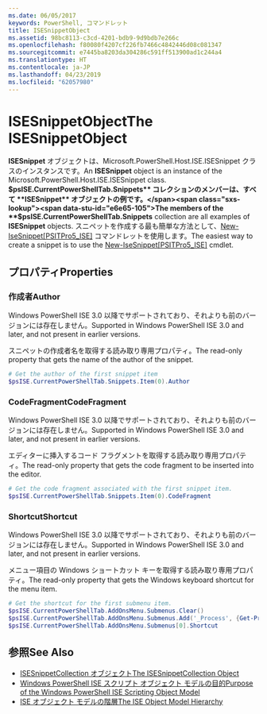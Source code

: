 ```yaml
---
ms.date: 06/05/2017
keywords: PowerShell, コマンドレット
title: ISESnippetObject
ms.assetid: 98bc8113-c3cd-4201-bdb9-9d9bdb7e266c
ms.openlocfilehash: f80080f4207cf226fb7466c4842446d08c081347
ms.sourcegitcommit: e7445ba8203da304286c591ff513900ad1c244a4
ms.translationtype: HT
ms.contentlocale: ja-JP
ms.lasthandoff: 04/23/2019
ms.locfileid: "62057980"
---
```

# <a name="the-isesnippetobject"></a><span data-ttu-id="e6e65-103">ISESnippetObject</span><span class="sxs-lookup"><span data-stu-id="e6e65-103">The ISESnippetObject</span></span>

<span data-ttu-id="e6e65-104">**ISESnippet** オブジェクトは、Microsoft.PowerShell.Host.ISE.ISESnippet クラスのインスタンスです。</span><span class="sxs-lookup"><span data-stu-id="e6e65-104">An **ISESnippet** object is an instance of the Microsoft.PowerShell.Host.ISE.ISESnippet class.</span></span> <span data-ttu-id="e6e65-105">**$psISE.CurrentPowerShellTab.Snippets** コレクションのメンバーは、すべて **ISESnippet** オブジェクトの例です。</span><span class="sxs-lookup"><span data-stu-id="e6e65-105">The members of the **$psISE.CurrentPowerShellTab.Snippets** collection are all examples of **ISESnippet** objects.</span></span> <span data-ttu-id="e6e65-106">スニペットを作成する最も簡単な方法として、[New-IseSnippet&#91;PSITPro5_ISE&#93;](https://technet.microsoft.com/library/0a6339a3-2683-4a8e-8929-90ad9a95c3e0) コマンドレットを使用します。</span><span class="sxs-lookup"><span data-stu-id="e6e65-106">The easiest way to create a snippet is to use the [New-IseSnippet&#91;PSITPro5_ISE&#93;](https://technet.microsoft.com/library/0a6339a3-2683-4a8e-8929-90ad9a95c3e0) cmdlet.</span></span>

## <a name="properties"></a><span data-ttu-id="e6e65-107">プロパティ</span><span class="sxs-lookup"><span data-stu-id="e6e65-107">Properties</span></span>

### <a name="author"></a><span data-ttu-id="e6e65-108">作成者</span><span class="sxs-lookup"><span data-stu-id="e6e65-108">Author</span></span>

<span data-ttu-id="e6e65-109">Windows PowerShell ISE 3.0 以降でサポートされており、それよりも前のバージョンには存在しません。</span><span class="sxs-lookup"><span data-stu-id="e6e65-109">Supported in Windows PowerShell ISE 3.0 and later, and not present in earlier versions.</span></span>

<span data-ttu-id="e6e65-110">スニペットの作成者名を取得する読み取り専用プロパティ。</span><span class="sxs-lookup"><span data-stu-id="e6e65-110">The read-only property that gets the name of the author of the snippet.</span></span>

```powershell
# Get the author of the first snippet item
$psISE.CurrentPowerShellTab.Snippets.Item(0).Author
```

### <a name="codefragment"></a><span data-ttu-id="e6e65-111">CodeFragment</span><span class="sxs-lookup"><span data-stu-id="e6e65-111">CodeFragment</span></span>

<span data-ttu-id="e6e65-112">Windows PowerShell ISE 3.0 以降でサポートされており、それよりも前のバージョンには存在しません。</span><span class="sxs-lookup"><span data-stu-id="e6e65-112">Supported in Windows PowerShell ISE 3.0 and later, and not present in earlier versions.</span></span>

<span data-ttu-id="e6e65-113">エディターに挿入するコード フラグメントを取得する読み取り専用プロパティ。</span><span class="sxs-lookup"><span data-stu-id="e6e65-113">The read-only property that gets the code fragment to be inserted into the editor.</span></span>

```powershell
# Get the code fragment associated with the first snippet item.
$psISE.CurrentPowerShellTab.Snippets.Item(0).CodeFragment
```

### <a name="shortcut"></a><span data-ttu-id="e6e65-114">Shortcut</span><span class="sxs-lookup"><span data-stu-id="e6e65-114">Shortcut</span></span>

<span data-ttu-id="e6e65-115">Windows PowerShell ISE 3.0 以降でサポートされており、それよりも前のバージョンには存在しません。</span><span class="sxs-lookup"><span data-stu-id="e6e65-115">Supported in Windows PowerShell ISE 3.0 and later, and not present in earlier versions.</span></span>

<span data-ttu-id="e6e65-116">メニュー項目の Windows ショートカット キーを取得する読み取り専用プロパティ。</span><span class="sxs-lookup"><span data-stu-id="e6e65-116">The read-only property that gets the Windows keyboard shortcut for the menu item.</span></span>

```powershell
# Get the shortcut for the first submenu item.
$psISE.CurrentPowerShellTab.AddOnsMenu.Submenus.Clear()
$psISE.CurrentPowerShellTab.AddOnsMenu.Submenus.Add('_Process', {Get-Process}, 'Alt+P')
$psISE.CurrentPowerShellTab.AddOnsMenu.Submenus[0].Shortcut
```

## <a name="see-also"></a><span data-ttu-id="e6e65-117">参照</span><span class="sxs-lookup"><span data-stu-id="e6e65-117">See Also</span></span>

- [<span data-ttu-id="e6e65-118">ISESnippetCollection オブジェクト</span><span class="sxs-lookup"><span data-stu-id="e6e65-118">The ISESnippetCollection Object</span></span>](The-ISESnippetCollection-Object.md)
- [<span data-ttu-id="e6e65-119">Windows PowerShell ISE スクリプト オブジェクト モデルの目的</span><span class="sxs-lookup"><span data-stu-id="e6e65-119">Purpose of the Windows PowerShell ISE Scripting Object Model</span></span>](purpose-of-the-windows-powershell-ise-scripting-object-model.md)
- [<span data-ttu-id="e6e65-120">ISE オブジェクト モデルの階層</span><span class="sxs-lookup"><span data-stu-id="e6e65-120">The ISE Object Model Hierarchy</span></span>](The-ISE-Object-Model-Hierarchy.md)